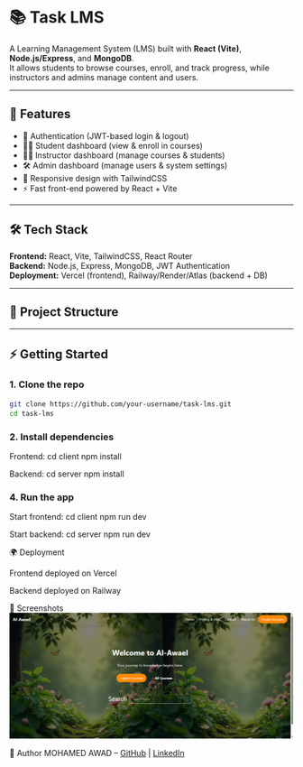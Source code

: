 # 📚 Task LMS

A Learning Management System (LMS) built with **React (Vite)**, **Node.js/Express**, and **MongoDB**.  
It allows students to browse courses, enroll, and track progress, while instructors and admins manage content and users.

---

## 🚀 Features

- 🔐 Authentication (JWT-based login & logout)
- 👩‍🎓 Student dashboard (view & enroll in courses)
- 👨‍🏫 Instructor dashboard (manage courses & students)
- 🛠 Admin dashboard (manage users & system settings)
- 📱 Responsive design with TailwindCSS
- ⚡ Fast front-end powered by React + Vite

---

## 🛠 Tech Stack

**Frontend:** React, Vite, TailwindCSS, React Router  
**Backend:** Node.js, Express, MongoDB, JWT Authentication  
**Deployment:** Vercel (frontend), Railway/Render/Atlas (backend + DB)

---

## 📂 Project Structure

---

## ⚡ Getting Started

### 1. Clone the repo

```bash
git clone https://github.com/your-username/task-lms.git
cd task-lms
```

### 2. Install dependencies

Frontend:
cd client
npm install

Backend:
cd server
npm install

### 4. Run the app

Start frontend:
cd client
npm run dev

Start backend:
cd server
npm run dev

🌍 Deployment

Frontend deployed on Vercel

Backend deployed on Railway

📸 Screenshots
![Screenshot](./public/Screenshot_lms.png)

👤 Author
MOHAMED AWAD – [GitHub](https://github.com/midrra)
| [LinkedIn](https://www.linkedin.com/in/mohamed-3wad/)
